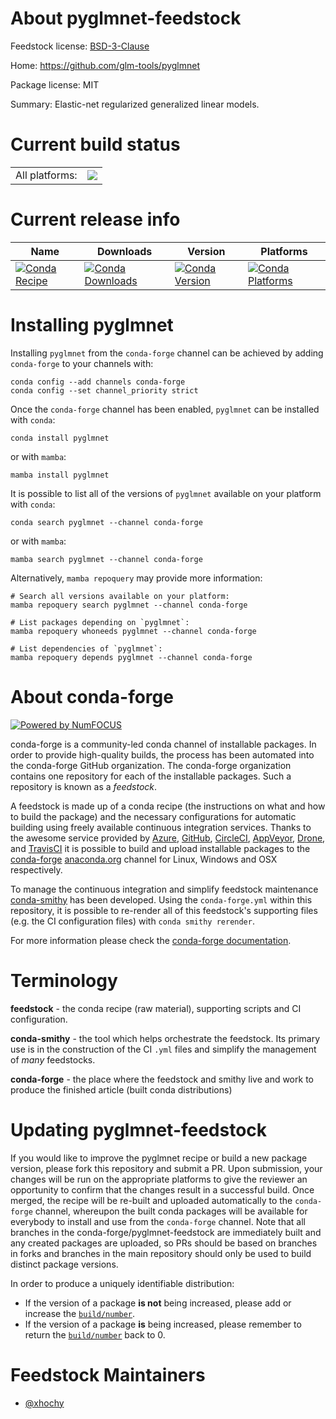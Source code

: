 About pyglmnet-feedstock
========================

Feedstock license: [BSD-3-Clause](https://github.com/conda-forge/pyglmnet-feedstock/blob/main/LICENSE.txt)

Home: https://github.com/glm-tools/pyglmnet

Package license: MIT

Summary: Elastic-net regularized generalized linear models.

Current build status
====================


<table><tr><td>All platforms:</td>
    <td>
      <a href="https://dev.azure.com/conda-forge/feedstock-builds/_build/latest?definitionId=9390&branchName=main">
        <img src="https://dev.azure.com/conda-forge/feedstock-builds/_apis/build/status/pyglmnet-feedstock?branchName=main">
      </a>
    </td>
  </tr>
</table>

Current release info
====================

| Name | Downloads | Version | Platforms |
| --- | --- | --- | --- |
| [![Conda Recipe](https://img.shields.io/badge/recipe-pyglmnet-green.svg)](https://anaconda.org/conda-forge/pyglmnet) | [![Conda Downloads](https://img.shields.io/conda/dn/conda-forge/pyglmnet.svg)](https://anaconda.org/conda-forge/pyglmnet) | [![Conda Version](https://img.shields.io/conda/vn/conda-forge/pyglmnet.svg)](https://anaconda.org/conda-forge/pyglmnet) | [![Conda Platforms](https://img.shields.io/conda/pn/conda-forge/pyglmnet.svg)](https://anaconda.org/conda-forge/pyglmnet) |

Installing pyglmnet
===================

Installing `pyglmnet` from the `conda-forge` channel can be achieved by adding `conda-forge` to your channels with:

```
conda config --add channels conda-forge
conda config --set channel_priority strict
```

Once the `conda-forge` channel has been enabled, `pyglmnet` can be installed with `conda`:

```
conda install pyglmnet
```

or with `mamba`:

```
mamba install pyglmnet
```

It is possible to list all of the versions of `pyglmnet` available on your platform with `conda`:

```
conda search pyglmnet --channel conda-forge
```

or with `mamba`:

```
mamba search pyglmnet --channel conda-forge
```

Alternatively, `mamba repoquery` may provide more information:

```
# Search all versions available on your platform:
mamba repoquery search pyglmnet --channel conda-forge

# List packages depending on `pyglmnet`:
mamba repoquery whoneeds pyglmnet --channel conda-forge

# List dependencies of `pyglmnet`:
mamba repoquery depends pyglmnet --channel conda-forge
```


About conda-forge
=================

[![Powered by
NumFOCUS](https://img.shields.io/badge/powered%20by-NumFOCUS-orange.svg?style=flat&colorA=E1523D&colorB=007D8A)](https://numfocus.org)

conda-forge is a community-led conda channel of installable packages.
In order to provide high-quality builds, the process has been automated into the
conda-forge GitHub organization. The conda-forge organization contains one repository
for each of the installable packages. Such a repository is known as a *feedstock*.

A feedstock is made up of a conda recipe (the instructions on what and how to build
the package) and the necessary configurations for automatic building using freely
available continuous integration services. Thanks to the awesome service provided by
[Azure](https://azure.microsoft.com/en-us/services/devops/), [GitHub](https://github.com/),
[CircleCI](https://circleci.com/), [AppVeyor](https://www.appveyor.com/),
[Drone](https://cloud.drone.io/welcome), and [TravisCI](https://travis-ci.com/)
it is possible to build and upload installable packages to the
[conda-forge](https://anaconda.org/conda-forge) [anaconda.org](https://anaconda.org/)
channel for Linux, Windows and OSX respectively.

To manage the continuous integration and simplify feedstock maintenance
[conda-smithy](https://github.com/conda-forge/conda-smithy) has been developed.
Using the ``conda-forge.yml`` within this repository, it is possible to re-render all of
this feedstock's supporting files (e.g. the CI configuration files) with ``conda smithy rerender``.

For more information please check the [conda-forge documentation](https://conda-forge.org/docs/).

Terminology
===========

**feedstock** - the conda recipe (raw material), supporting scripts and CI configuration.

**conda-smithy** - the tool which helps orchestrate the feedstock.
                   Its primary use is in the construction of the CI ``.yml`` files
                   and simplify the management of *many* feedstocks.

**conda-forge** - the place where the feedstock and smithy live and work to
                  produce the finished article (built conda distributions)


Updating pyglmnet-feedstock
===========================

If you would like to improve the pyglmnet recipe or build a new
package version, please fork this repository and submit a PR. Upon submission,
your changes will be run on the appropriate platforms to give the reviewer an
opportunity to confirm that the changes result in a successful build. Once
merged, the recipe will be re-built and uploaded automatically to the
`conda-forge` channel, whereupon the built conda packages will be available for
everybody to install and use from the `conda-forge` channel.
Note that all branches in the conda-forge/pyglmnet-feedstock are
immediately built and any created packages are uploaded, so PRs should be based
on branches in forks and branches in the main repository should only be used to
build distinct package versions.

In order to produce a uniquely identifiable distribution:
 * If the version of a package **is not** being increased, please add or increase
   the [``build/number``](https://docs.conda.io/projects/conda-build/en/latest/resources/define-metadata.html#build-number-and-string).
 * If the version of a package **is** being increased, please remember to return
   the [``build/number``](https://docs.conda.io/projects/conda-build/en/latest/resources/define-metadata.html#build-number-and-string)
   back to 0.

Feedstock Maintainers
=====================

* [@xhochy](https://github.com/xhochy/)

